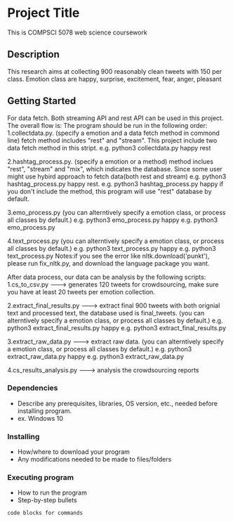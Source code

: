 # Project Title

This is COMPSCI 5078 web science coursework

## Description

This research aims at collecting 900 reasonably clean tweets with 150 per class.
Emotion class are happy, surprise, excitement, fear, anger, pleasant
## Getting Started
For data fetch. Both streaming API and rest API can be used in this project.
The overall flow is:
The program should be run in the following order:
1.collectdata.py. (specify a emotion and a data fetch method in commond line) fetch method includes "rest" and "stream".
This project include two data fetch method in this stript.
  e.g. python3 collectdata.py happy rest

2.hashtag_process.py. (specify a emotion or a method) method inclues "rest", "stream" and "mix", which indicates the database.
Since some user might use hybird approach to fetch data(both rest and stream)
  e.g. python3 hashtag_process.py happy rest. 
  e.g. python3 hashtag_process.py happy
  if you don't include the method, this program will use "rest" database by default.

3.emo_process.py (you can alterntively specify a emotion class, or process all classes by default.)
  e.g. python3 emo_process.py happy
  e.g. python3 emo_process.py 

4.text_process.py (you can alterntively specify a emotion class, or process all classes by default.)
  e.g. python3 text_process.py happy
  e.g. python3 text_process.py
  Notes:if you see the error like nltk.download('punkt'), please run fix_nltk.py, and download the language package you want.

After data process, our data can be analysis by the following scripts:
1.cs_to_csv.py ---> generates 120 tweets for crowdsourcing, make sure you have at least 20 tweets per emotion collection.

2.extract_final_results.py ---> extract final 900 tweets with both orignial text and processed text, the database used is final_tweets.
(you can alterntively specify a emotion class, or process all classes by default.)
  e.g. python3 extract_final_results.py happy
  e.g. python3 extract_final_results.py
  
3.extract_raw_data.py ---> extract raw data. (you can alterntively specify a emotion class, or process all classes by default.)
  e.g. python3 extract_raw_data.py happy
  e.g. python3 extract_raw_data.py

4.cs_results_analysis.py ---> analysis the crowdsourcing reports

### Dependencies

* Describe any prerequisites, libraries, OS version, etc., needed before installing program.
* ex. Windows 10

### Installing

* How/where to download your program
* Any modifications needed to be made to files/folders

### Executing program

* How to run the program
* Step-by-step bullets
```
code blocks for commands
```
